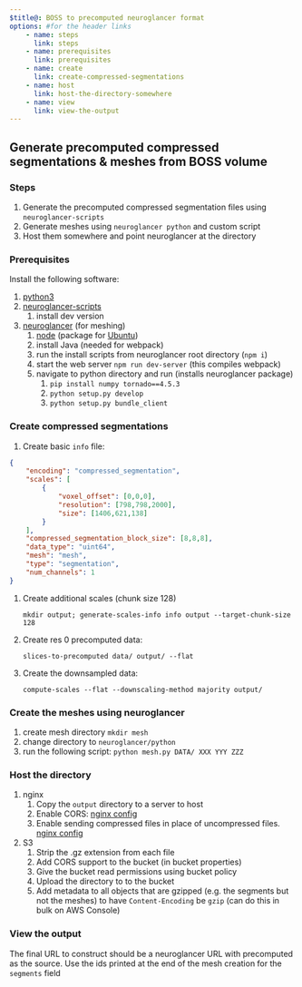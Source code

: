 ```yaml
---
$title@: BOSS to precomputed neuroglancer format
options: #for the header links
    - name: steps
      link: steps
    - name: prerequisites
      link: prerequisites
    - name: create
      link: create-compressed-segmentations
    - name: host
      link: host-the-directory-somewhere
    - name: view
      link: view-the-output
---
```



## Generate precomputed compressed segmentations & meshes from BOSS volume

### Steps

1. Generate the precomputed compressed segmentation files using `neuroglancer-scripts`
1. Generate meshes using `neuroglancer python` and custom script
1. Host them somewhere and point neuroglancer at the directory

### Prerequisites

Install the following software:

1. [python3](https://www.python.org/)
1. [neuroglancer-scripts](https://github.com/HumanBrainProject/neuroglancer-scripts)
    1. install dev version
1. [neuroglancer](https://github.com/google/neuroglancer) (for meshing)
    1. [node](https://nodejs.org/) (package for [Ubuntu](https://nodejs.org/en/download/package-manager/#debian-and-ubuntu-based-linux-distributions))
    1. install Java (needed for webpack)
    1. run the install scripts from neuroglancer root directory (`npm i`)
    1. start the web server `npm run dev-server` (this compiles webpack)
    1. navigate to python directory and run (installs neuroglancer package)
        1. `pip install numpy tornado==4.5.3`
        1. `python setup.py develop`
        1. `python setup.py bundle_client`

### Create compressed segmentations

1. Create basic `info` file:

```json
{
    "encoding": "compressed_segmentation",
    "scales": [
        {
            "voxel_offset": [0,0,0],
            "resolution": [798,798,2000],
            "size": [1406,621,138]
        }
    ],
    "compressed_segmentation_block_size": [8,8,8],
    "data_type": "uint64",
    "mesh": "mesh",
    "type": "segmentation",
    "num_channels": 1
}
```

1. Create additional scales (chunk size 128)

    `mkdir output; generate-scales-info info output --target-chunk-size 128`

1. Create res 0 precomputed data:

    `slices-to-precomputed data/ output/ --flat`

1. Create the downsampled data:

    `compute-scales --flat --downscaling-method majority output/`

### Create the meshes using neuroglancer

1. create mesh directory
    `mkdir mesh`
1. change directory to `neuroglancer/python`
1. run the following script: `python mesh.py DATA/ XXX YYY ZZZ`

<script src="https://gist.github.com/falkben/1fa46f4acac75a5bd5fc1d91bb7e1aef.js"></script>

### Host the directory

1. nginx
    1. Copy the `output` directory to a server to host
    1. Enable CORS: [nginx config](https://enable-cors.org/server_nginx.html)
    1. Enable sending compressed files in place of uncompressed files. [nginx config](https://docs.nginx.com/nginx/admin-guide/web-server/compression/#sending-compressed-files)
1. S3
    1. Strip the .gz extension from each file
    1. Add CORS support to the bucket (in bucket properties)
    1. Give the bucket read permissions using bucket policy
    1. Upload the directory to to the bucket
    1. Add metadata to all objects that are gzipped (e.g. the segments but not the meshes) to have `Content-Encoding` be `gzip` (can do this in bulk on AWS Console)

### View the output

The final URL to construct should be a neuroglancer URL with precomputed as the source.  Use the ids printed at the end of the mesh creation for the `segments` field